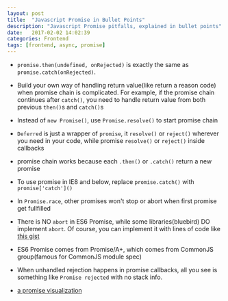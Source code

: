 ```yaml
---
layout: post
title:  "Javascript Promise in Bullet Points"
description: "Javascript Promise pitfalls, explained in bullet points"
date:   2017-02-02 14:02:39
categories: Frontend
tags: [frontend, async, promise]
---
```


- `promise.then(undefined, onRejected)` is exactly the same as `promise.catch(onRejected)`.

- Build your own way of handling return value(like return a reason code) when promise chain is complicated. For example, if the promise chain continues after `catch()`, you need to handle return value from both previous `then()`s and `catch()`s

- Instead of `new Promise()`, use `Promise.resolve()` to start promise chain

- `Deferred` is just a wrapper of `promise`, it `resolve()` or `reject()` wherever you need in your code, while promise `resolve()` or `reject()` inside callbacks

- promise chain works because each `.then()` or `.catch()` return a new promise

- To use promise in IE8 and below, replace `promise.catch()` with `promise['catch']()`

- In `Promise.race`, other promises won't stop or abort when first promise get fullfilled

- There is NO `abort` in ES6 Promise, while some libraries(bluebird) DO implement `abort`. Of course, you can implement it with lines of code like [this gist](https://gist.github.com/jurassix/64facb34686ad71463ca3121ee77db24)

- ES6 Promise comes from Promise/A+, which comes from CommonJS group(famous for CommonJS module spec)

- When unhandled rejection happens in promise callbacks, all you see is something like `Promise rejected` with no stack info.

- [a promise visualization](http://bevacqua.github.io/promisees/)
